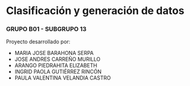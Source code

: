 # Clasificación y generación de datos
### GRUPO B01 - SUBGRUPO 13
Proyecto desarrollado por:

- MARIA JOSE BARAHONA SERPA
- JOSE ANDRES CARREÑO MURILLO
- ARANGO PIEDRAHITA ELIZABETH
- INGRID PAOLA GUTIÉRREZ RINCÓN
- PAULA VALENTINA VELANDIA CASTRO
